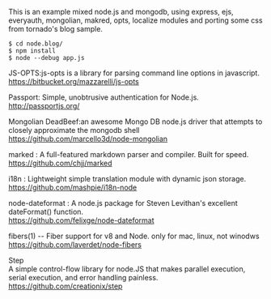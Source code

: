 This is an example mixed node.js and mongodb, using express, ejs, everyauth, mongolian, makred, opts, localize modules
and porting some css from tornado's blog sample.


    $ cd node.blog/
    $ npm install
    $ node --debug app.js



JS-OPTS:js-opts is a library for parsing command line options in javascript.  
https://bitbucket.org/mazzarelli/js-opts

Passport: Simple, unobtrusive authentication for Node.js.  
http://passportjs.org/

Mongolian DeadBeef:an awesome Mongo DB node.js driver that attempts to closely approximate the mongodb shell  
https://github.com/marcello3d/node-mongolian

marked : A full-featured markdown parser and compiler. Built for speed.  
https://github.com/chjj/marked

i18n : Lightweight simple translation module with dynamic json storage.  
https://github.com/mashpie/i18n-node

node-dateformat : A node.js package for Steven Levithan's excellent dateFormat() function.  
https://github.com/felixge/node-dateformat

fibers(1) -- Fiber support for v8 and Node. only for mac, linux, not winodws  
https://github.com/laverdet/node-fibers

Step  
A simple control-flow library for node.JS that makes parallel execution, serial execution, and error handling painless.  
https://github.com/creationix/step